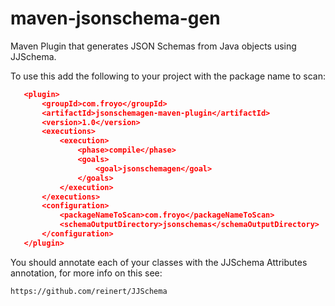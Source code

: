 # maven-jsonschema-gen

Maven Plugin that generates JSON Schemas from Java objects using JJSchema.

To use this add the following to your project with the package name to scan:

```json
   <plugin>
       <groupId>com.froyo</groupId>
       <artifactId>jsonschemagen-maven-plugin</artifactId>
       <version>1.0</version>
       <executions>
           <execution>
               <phase>compile</phase>
               <goals>
                   <goal>jsonschemagen</goal>
               </goals>
           </execution>
       </executions>
       <configuration>
           <packageNameToScan>com.froyo</packageNameToScan>
           <schemaOutputDirectory>jsonschemas</schemaOutputDirectory>
       </configuration>
   </plugin>
```

You should annotate each of your classes with the JJSchema Attributes annotation, for more info
on this see:

    https://github.com/reinert/JJSchema
